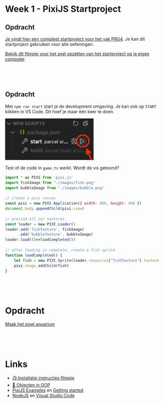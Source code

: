 # Week 1 - PixiJS Startproject

## Opdracht

[Je vindt hier een compleet startproject voor het vak PRG4](https://github.com/HR-CMGT/PRG04-2021-2022-startproject). Je kan dit startproject gebruiken voor alle oefeningen.

[Bekijk dit filmpje voor het snel opzetten van het startproject op je eigen computer](https://youtu.be/uuPprdiFKXI).

<br>
<br>
<br>

## Opdracht

Met `npm run start` start je de development omgeving. Je kan ook op `START ` klikken in VS Code. Dit hoef je maar één keer te doen. 

![run](./run_npm.png)

Test of de code in `game.ts` werkt. Wordt de vis getoond?

```javascript
import * as PIXI from 'pixi.js'
import fishImage from "./images/fish.png"
import bubbleImage from "./images/bubble.png"

// create a pixi canvas
const pixi = new PIXI.Application({ width: 800, height: 450 })
document.body.appendChild(pixi.view)

// preload all our textures
const loader = new PIXI.Loader()
loader.add('fishTexture', fishImage)
      .add('bubbleTexture', bubbleImage)
loader.load(()=>loadCompleted())

// after loading is complete, create a fish sprite
function loadCompleted() {
    let fish = new PIXI.Sprite(loader.resources["fishTexture"].texture!)
    pixi.stage.addChild(fish)
}
```
<br>
<br>
<br>


# Opdracht 

[Maak het pixel aquarium](./week1-pixi.md)

<br>
<br>
<br>

# Links

- [📺 Installatie instructies filmpje](https://youtu.be/uuPprdiFKXI)
- [:movie_camera: Objecten in OOP](https://youtu.be/FqDhRc4eX40)
- [PixiJS Examples](https://pixijs.io/examples/) en [Getting started](https://pixijs.io/guides/basics/getting-started.html)
- [NodeJS](https://nodejs.org/en/) en [Visual Studio Code](https://code.visualstudio.com)